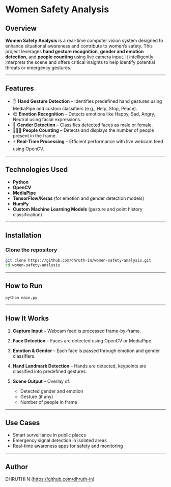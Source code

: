 # Women Safety Analysis

## Overview

**Women Safety Analysis** is a real-time computer vision system designed to enhance situational awareness and contribute to women’s safety. This project leverages **hand gesture recognition**, **gender and emotion detection**, and **people counting** using live camera input. It intelligently interprets the scene and offers critical insights to help identify potential threats or emergency gestures.

---

## Features

* ✋ **Hand Gesture Detection** – Identifies predefined hand gestures using MediaPipe and custom classifiers (e.g., Help, Stop, Peace).
* 😊 **Emotion Recognition** – Detects emotions like Happy, Sad, Angry, Neutral using facial expressions.
* 🚻 **Gender Detection** – Classifies detected faces as male or female.
* 🧍‍♀️🧍 **People Counting** – Detects and displays the number of people present in the frame.
* ⚡ **Real-Time Processing** – Efficient performance with live webcam feed using OpenCV.

---

## Technologies Used

* **Python**
* **OpenCV**
* **MediaPipe**
* **TensorFlow/Keras** (for emotion and gender detection models)
* **NumPy**
* **Custom Machine Learning Models** (gesture and point history classification)

---

## Installation

###  Clone the repository

```bash
git clone https://github.com/dhruth-in/women-safety-analysis.git
cd women-safety-analysis
```
---

## How to Run

```bash
python main.py
```
---

## How It Works

1. **Capture Input** – Webcam feed is processed frame-by-frame.
2. **Face Detection** – Faces are detected using OpenCV or MediaPipe.
3. **Emotion & Gender** – Each face is passed through emotion and gender classifiers.
4. **Hand Landmark Detection** – Hands are detected, keypoints are classified into predefined gestures.
5. **Scene Output** – Overlay of:

   * Detected gender and emotion
   * Gesture (if any)
   * Number of people in frame

---

## Use Cases

* Smart surveillance in public places
* Emergency signal detection in isolated areas
* Real-time awareness apps for safety and monitoring

---

## Author

DHRUTHI N (https://github.com/dhruth-in)
